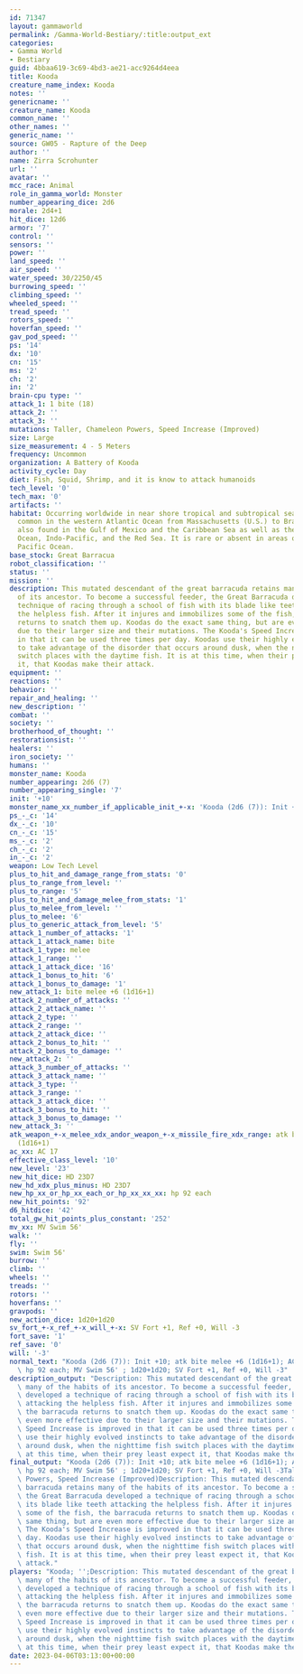 ```yaml
---
id: 71347
layout: gammaworld
permalink: /Gamma-World-Bestiary/:title:output_ext
categories:
- Gamma World
- Bestiary
guid: 4bbaa619-3c69-4bd3-ae21-acc9264d4eea
title: Kooda
creature_name_index: Kooda
notes: ''
genericname: ''
creature_name: Kooda
common_name: ''
other_names: ''
generic_name: ''
source: GW05 - Rapture of the Deep
author: ''
name: Zirra Scrohunter
url: ''
avatar: ''
mcc_race: Animal
role_in_gamma_world: Monster
number_appearing_dice: 2d6
morale: 2d4+1
hit_dice: 12d6
armor: '7'
control: ''
sensors: ''
power: ''
land_speed: ''
air_speed: ''
water_speed: 30/2250/45
burrowing_speed: ''
climbing_speed: ''
wheeled_speed: ''
tread_speed: ''
rotors_speed: ''
hoverfan_speed: ''
gav_pod_speed: ''
ps: '14'
dx: '10'
cn: '15'
ms: '2'
ch: '2'
in: '2'
brain-cpu type: ''
attack_1: 1 bite (18)
attack_2: ''
attack_3: ''
mutations: Taller, Chameleon Powers, Speed Increase (Improved)
size: Large
size_measurement: 4 - 5 Meters
frequency: Uncommon
organization: A Battery of Kooda
activity_cycle: Day
diet: Fish, Squid, Shrimp, and it is know to attack humanoids
tech_level: '0'
tech_max: '0'
artifacts: ''
habitat: Occurring worldwide in near shore tropical and subtropical seas (30N - 30S),
  common in the western Atlantic Ocean from Massachusetts (U.S.) to Brazil. It is
  also found in the Gulf of Mexico and the Caribbean Sea as well as the eastern Atlantic
  Ocean, Indo-Pacific, and the Red Sea. It is rare or absent in areas of the eastern
  Pacific Ocean.
base_stock: Great Barracua
robot_classification: ''
status: ''
mission: ''
description: This mutated descendant of the great barracuda retains many of the habits
  of its ancestor. To become a successful feeder, the Great Barracuda developed a
  technique of racing through a school of fish with its blade like teeth attacking
  the helpless fish. After it injures and immobilizes some of the fish, the barracuda
  returns to snatch them up. Koodas do the exact same thing, but are even more effective
  due to their larger size and their mutations. The Kooda's Speed Increase is improved
  in that it can be used three times per day. Koodas use their highly evolved instincts
  to take advantage of the disorder that occurs around dusk, when the nighttime fish
  switch places with the daytime fish. It is at this time, when their prey least expect
  it, that Koodas make their attack.
equipment: ''
reactions: ''
behavior: ''
repair_and_healing: ''
new_description: ''
combat: ''
society: ''
brotherhood_of_thought: ''
restorationsist: ''
healers: ''
iron_society: ''
humans: ''
monster_name: Kooda
number_appearing: 2d6 (7)
number_appearing_single: '7'
init: '+10'
monster_name_xx_number_if_applicable_init_+-x: 'Kooda (2d6 (7)): Init +10'
ps_-_c: '14'
dx_-_c: '10'
cn_-_c: '15'
ms_-_c: '2'
ch_-_c: '2'
in_-_c: '2'
weapon: Low Tech Level
plus_to_hit_and_damage_range_from_stats: '0'
plus_to_range_from_level: ''
plus_to_range: '5'
plus_to_hit_and_damage_melee_from_stats: '1'
plus_to_melee_from_level: ''
plus_to_melee: '6'
plus_to_generic_attack_from_level: '5'
attack_1_number_of_attacks: '1'
attack_1_attack_name: bite
attack_1_type: melee
attack_1_range: ''
attack_1_attack_dice: '16'
attack_1_bonus_to_hit: '6'
attack_1_bonus_to_damage: '1'
new_attack_1: bite melee +6 (1d16+1)
attack_2_number_of_attacks: ''
attack_2_attack_name: ''
attack_2_type: ''
attack_2_range: ''
attack_2_attack_dice: ''
attack_2_bonus_to_hit: ''
attack_2_bonus_to_damage: ''
new_attack_2: ''
attack_3_number_of_attacks: ''
attack_3_attack_name: ''
attack_3_type: ''
attack_3_range: ''
attack_3_attack_dice: ''
attack_3_bonus_to_hit: ''
attack_3_bonus_to_damage: ''
new_attack_3: ''
atk_weapon_+-x_melee_xdx_andor_weapon_+-x_missile_fire_xdx_range: atk bite melee +6
  (1d16+1)
ac_xx: AC 17
effective_class_level: '10'
new_level: '23'
new_hit_dice: HD 23D7
new_hd_xdx_plus_minus: HD 23D7
new_hp_xx_or_hp_xx_each_or_hp_xx_xx_xx: hp 92 each
new_hit_points: '92'
d6_hitdice: '42'
total_gw_hit_points_plus_constant: '252'
mv_xx: MV Swim 56'
walk: ''
fly: ''
swim: Swim 56'
burrow: ''
climb: ''
wheels: ''
treads: ''
rotors: ''
hoverfans: ''
gravpods: ''
new_action_dice: 1d20+1d20
sv_fort_+-x_ref_+-x_will_+-x: SV Fort +1, Ref +0, Will -3
fort_save: '1'
ref_save: '0'
will: '-3'
normal_text: "Kooda (2d6 (7)): Init +10; atk bite melee +6 (1d16+1); AC 17; HD 23D7\
  \ hp 92 each; MV Swim 56' ; 1d20+1d20; SV Fort +1, Ref +0, Will -3"
description_output: "Description: This mutated descendant of the great barracuda retains\
  \ many of the habits of its ancestor. To become a successful feeder, the Great Barracuda\
  \ developed a technique of racing through a school of fish with its blade like teeth\
  \ attacking the helpless fish. After it injures and immobilizes some of the fish,\
  \ the barracuda returns to snatch them up. Koodas do the exact same thing, but are\
  \ even more effective due to their larger size and their mutations. The Kooda's\
  \ Speed Increase is improved in that it can be used three times per day. Koodas\
  \ use their highly evolved instincts to take advantage of the disorder that occurs\
  \ around dusk, when the nighttime fish switch places with the daytime fish. It is\
  \ at this time, when their prey least expect it, that Koodas make their attack."
final_output: "Kooda (2d6 (7)): Init +10; atk bite melee +6 (1d16+1); AC 17; HD 23D7\
  \ hp 92 each; MV Swim 56' ; 1d20+1d20; SV Fort +1, Ref +0, Will -3Taller, Chameleon\
  \ Powers, Speed Increase (Improved)Description: This mutated descendant of the great\
  \ barracuda retains many of the habits of its ancestor. To become a successful feeder,\
  \ the Great Barracuda developed a technique of racing through a school of fish with\
  \ its blade like teeth attacking the helpless fish. After it injures and immobilizes\
  \ some of the fish, the barracuda returns to snatch them up. Koodas do the exact\
  \ same thing, but are even more effective due to their larger size and their mutations.\
  \ The Kooda's Speed Increase is improved in that it can be used three times per\
  \ day. Koodas use their highly evolved instincts to take advantage of the disorder\
  \ that occurs around dusk, when the nighttime fish switch places with the daytime\
  \ fish. It is at this time, when their prey least expect it, that Koodas make their\
  \ attack."
players: "Kooda; '';Description: This mutated descendant of the great barracuda retains\
  \ many of the habits of its ancestor. To become a successful feeder, the Great Barracuda\
  \ developed a technique of racing through a school of fish with its blade like teeth\
  \ attacking the helpless fish. After it injures and immobilizes some of the fish,\
  \ the barracuda returns to snatch them up. Koodas do the exact same thing, but are\
  \ even more effective due to their larger size and their mutations. The Kooda's\
  \ Speed Increase is improved in that it can be used three times per day. Koodas\
  \ use their highly evolved instincts to take advantage of the disorder that occurs\
  \ around dusk, when the nighttime fish switch places with the daytime fish. It is\
  \ at this time, when their prey least expect it, that Koodas make their attack.|"
date: 2023-04-06T03:13:00+00:00
---
```

</br>